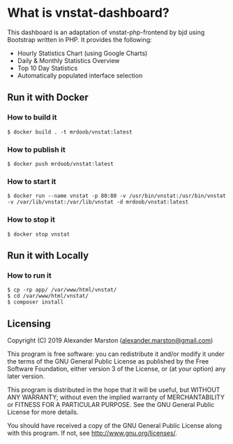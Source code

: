 # What is vnstat-dashboard?
This dashboard is an adaptation of vnstat-php-frontend by bjd using Bootstrap written in PHP. It provides the following:

* Hourly Statistics Chart (using Google Charts)
* Daily & Monthly Statistics Overview
* Top 10 Day Statistics
* Automatically populated interface selection

## Run it with Docker

### How to build it
``$ docker build . -t mrdoob/vnstat:latest``

### How to publish it
``$ docker push mrdoob/vnstat:latest``

### How to start it
``$ docker run --name vnstat -p 80:80 -v /usr/bin/vnstat:/usr/bin/vnstat -v /var/lib/vnstat:/var/lib/vnstat -d mrdoob/vnstat:latest``

### How to stop it
``$ docker stop vnstat``

## Run it with Locally

### How to run it
```
$ cp -rp app/ /var/www/html/vnstat/
$ cd /var/www/html/vnstat/
$ composer install
```

## Licensing
Copyright (C) 2019 Alexander Marston (alexander.marston@gmail.com)

This program is free software: you can redistribute it and/or modify
it under the terms of the GNU General Public License as published by
the Free Software Foundation, either version 3 of the License, or
(at your option) any later version.

This program is distributed in the hope that it will be useful,
but WITHOUT ANY WARRANTY; without even the implied warranty of
MERCHANTABILITY or FITNESS FOR A PARTICULAR PURPOSE.  See the
GNU General Public License for more details.

You should have received a copy of the GNU General Public License
along with this program.  If not, see <http://www.gnu.org/licenses/>.

